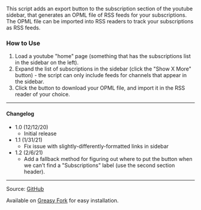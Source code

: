 This script adds an export button to the subscription section of the youtube sidebar, that generates an OPML file of RSS feeds for your subscriptions. The OPML file can be imported into RSS readers to track your subscriptions as RSS feeds.

### How to Use
1. Load a youtube "home" page (something that has the subscriptions list in the sidebar on the left).
2. Expand the list of subscriptions in the sidebar (click the "Show X More" button) - the script can only include feeds for channels that appear in the sidebar.
3. Click the button to download your OPML file, and import it in the RSS reader of your choice.

---

#### Changelog
* 1.0 (12/12/20)
  * Initial release
* 1.1 (1/31/21)
  * Fix issue with slightly-differently-formatted links in sidebar
* 1.2 (2/6/21)
  * Add a fallback method for figuring out where to put the button when we can't find a "Subscriptions" label (use the second section header).

---

Source: [GitHub](https://github.com/theborg3of5/Userscripts/tree/master/youtubeRSSExport)

Available on [Greasy Fork](https://greasyfork.org/en/scripts/418574-export-youtube-subscriptions-to-rss-opml ) for easy installation.